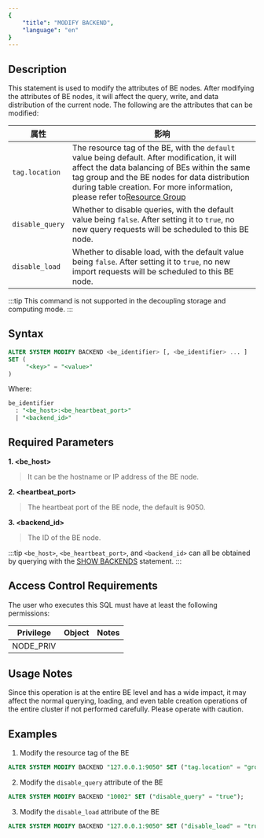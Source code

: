 ```yaml
---
{
    "title": "MODIFY BACKEND",
    "language": "en"
}
---
```


<!--
Licensed to the Apache Software Foundation (ASF) under one
or more contributor license agreements.  See the NOTICE file
distributed with this work for additional information
regarding copyright ownership.  The ASF licenses this file
to you under the Apache License, Version 2.0 (the
"License"); you may not use this file except in compliance
with the License.  You may obtain a copy of the License at

  http://www.apache.org/licenses/LICENSE-2.0

Unless required by applicable law or agreed to in writing,
software distributed under the License is distributed on an
"AS IS" BASIS, WITHOUT WARRANTIES OR CONDITIONS OF ANY
KIND, either express or implied.  See the License for the
specific language governing permissions and limitations
under the License.
-->

## Description

This statement is used to modify the attributes of BE nodes. After modifying the attributes of BE nodes, it will affect the query, write, and data distribution of the current node. The following are the attributes that can be modified:

| 属性              | 影响                                                                                                                                                                                                                                                                                                                                             |
|-----------------|------------------------------------------------------------------------------------------------------------------------------------------------------------------------------------------------------------------------------------------------------------------------------------------------------------------------------------------------|
| `tag.location`  | The resource tag of the BE, with the `default` value being default. After modification, it will affect the data balancing of BEs within the same tag group and the BE nodes for data distribution during table creation. For more information, please refer to[Resource Group](../../../../admin-manual/workload-management/resource-group.md) |
| `disable_query` | Whether to disable queries, with the default value being `false`. After setting it to `true`, no new query requests will be scheduled to this BE node.                                                                                                                                                                                         |
| `disable_load`  | Whether to disable load, with the default value being `false`. After setting it to `true`, no new import requests will be scheduled to this BE node.                                                                                                                                                                                           |

:::tip
This command is not supported in the decoupling storage and computing mode.
:::

## Syntax

```sql
ALTER SYSTEM MODIFY BACKEND <be_identifier> [, <be_identifier> ... ]
SET (
     "<key>" = "<value>"
)
```

Where:

```sql
be_identifier
  : "<be_host>:<be_heartbeat_port>"
  | "<backend_id>"
```

## Required Parameters

**1. <be_host>**

> It can be the hostname or IP address of the BE node.

**2. <heartbeat_port>**

> The heartbeat port of the BE node, the default is 9050.

**3. <backend_id>**

> The ID of the BE node.

:::tip
`<be_host>`, `<be_heartbeat_port>`, and `<backend_id>` can all be obtained by querying with the [SHOW BACKENDS](./SHOW-BACKENDS.md) statement.
:::

## Access Control Requirements

The user who executes this SQL must have at least the following permissions:

| Privilege | Object | Notes |
|-----------|----|-------|
| NODE_PRIV |    |       |

## Usage Notes

Since this operation is at the entire BE level and has a wide impact, it may affect the normal querying, loading, and even table creation operations of the entire cluster if not performed carefully. Please operate with caution.

## Examples

1. Modify the resource tag of the BE

```sql
ALTER SYSTEM MODIFY BACKEND "127.0.0.1:9050" SET ("tag.location" = "group_a");
```

2. Modify the `disable_query` attribute of the BE
   
```sql
ALTER SYSTEM MODIFY BACKEND "10002" SET ("disable_query" = "true");
```

3. Modify the `disable_load` attribute of the BE
   
```sql
ALTER SYSTEM MODIFY BACKEND "127.0.0.1:9050" SET ("disable_load" = "true");
```
